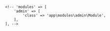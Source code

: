     <!-- 'modules' => [
        'admin' => [
            'class' => 'app\modules\admin\Module',
        ],
    ], -->
    